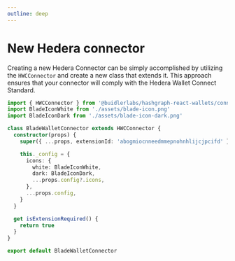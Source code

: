 ```yaml
---
outline: deep
---
```


# New Hedera connector <Badge type="tip" text="Recommended" />

Creating a new Hedera Connector can be simply accomplished by utilizing the `HWCConnector` and create a new class that extends it. This approach ensures that your connector will comply with the Hedera Wallet Connect Standard.

```ts
import { HWCConnector } from '@buidlerlabs/hashgraph-react-wallets/connectors'
import BladeIconWhite from './assets/blade-icon.png'
import BladeIconDark from './assets/blade-icon-dark.png'

class BladeWalletConnector extends HWCConnector {
  constructor(props) {
    super({ ...props, extensionId: 'abogmiocnneedmmepnohnhlijcjpcifd' })

    this._config = {
      icons: {
        white: BladeIconWhite,
        dark: BladeIconDark,
        ...props.config?.icons,
      },
      ...props.config,
    }
  }

  get isExtensionRequired() {
    return true
  }
}

export default BladeWalletConnector
```
